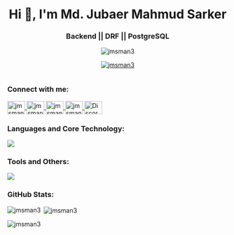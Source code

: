 <h1 align="center">Hi 👋, I'm Md. Jubaer Mahmud Sarker</h1>
<h3 align="center">Backend || DRF || PostgreSQL</h3>

<p align="center">
    <img src="https://komarev.com/ghpvc/?username=jmsman3&label=Profile%20views&color=0e75b6&style=flat" alt="jmsman3" />
</p>

<p align="center">
    <a href="https://github.com/ryo-ma/github-profile-trophy">
        <img src="https://github-profile-trophy.vercel.app/?username=jmsman3&theme=onedark&no-frame=true&margin-w=15" alt="jmsman3" style="max-width: 100%;" />
    </a>
</p>

<p align="center">
    <a href="https://twitter.com/" target="blank">
        <img src="https://img.shields.io/twitter/follow/?logo=twitter&style=for-the-badge" alt="" />
    </a>
</p>

<h3 align="left">Connect with me:</h3>
<p align="left">
    <a href="https://linkedin.com/in/jmsman3" target="blank">
        <img align="center" src="https://raw.githubusercontent.com/rahuldkjain/github-profile-readme-generator/master/src/images/icons/Social/linked-in-alt.svg" alt="jmsman3" height="30" width="40" />
    </a>
    <a href="https://fb.com/jmsman33" target="blank">
        <img align="center" src="https://raw.githubusercontent.com/rahuldkjain/github-profile-readme-generator/master/src/images/icons/Social/facebook.svg" alt="jmsman33" height="30" width="40" />
    </a>
    <a href="https://codeforces.com/profile/jmsman3" target="blank">
        <img align="center" src="https://raw.githubusercontent.com/rahuldkjain/github-profile-readme-generator/master/src/images/icons/Social/codeforces.svg" alt="jmsman3" height="30" width="40" />
    </a>
    <a href="https://www.leetcode.com/jmsman3" target="blank">
        <img align="center" src="https://raw.githubusercontent.com/rahuldkjain/github-profile-readme-generator/master/src/images/icons/Social/leet-code.svg" alt="jmsman3" height="30" width="40" />
    </a>
    <a href="https://discord.com/users/837661705038332004" target="blank">
    <img align="center" src="https://raw.githubusercontent.com/rahuldkjain/github-profile-readme-generator/master/src/images/icons/Social/discord.svg" alt="Discord" height="30" width="40" />
</a>

</p>

<h3 align="left">Languages and Core Technology: </h3>
<p align="left">
<!--     <a href="https://www.cprogramming.com/" target="_blank" rel="noreferrer">
        <img src="https://raw.githubusercontent.com/devicons/devicon/master/icons/c/c-original.svg" alt="c" width="40" height="40" />
    </a>
    <a href="https://www.w3schools.com/cpp/" target="_blank" rel="noreferrer">
        <img src="https://raw.githubusercontent.com/devicons/devicon/master/icons/cplusplus/cplusplus-original.svg" alt="cplusplus" width="40" height="40" />
    </a>
    <a href="https://www.python.org" target="_blank" rel="noreferrer">
        <img src="https://raw.githubusercontent.com/devicons/devicon/master/icons/python/python-original.svg" alt="python" width="40" height="40" />
    </a>
    <a href="https://www.w3.org/html/" target="_blank" rel="noreferrer">
        <img src="https://raw.githubusercontent.com/devicons/devicon/master/icons/html5/html5-original-wordmark.svg" alt="html5" width="40" height="40" />
    </a>
    <a href="https://www.w3schools.com/css/" target="_blank" rel="noreferrer">
        <img src="https://raw.githubusercontent.com/devicons/devicon/master/icons/css3/css3-original-wordmark.svg" alt="css3" width="40" height="40" />
    </a>
    <a href="https://tailwindcss.com/" target="_blank" rel="noreferrer">
        <img src="https://www.vectorlogo.zone/logos/tailwindcss/tailwindcss-icon.svg" alt="tailwind" width="40" height="40" />
    </a>
    <a href="https://getbootstrap.com" target="_blank" rel="noreferrer">
        <img src="https://raw.githubusercontent.com/devicons/devicon/master/icons/bootstrap/bootstrap-original-wordmark.svg" alt="bootstrap" width="40" height="40" />
    </a>
    <a href="https://developer.mozilla.org/en-US/docs/Web/JavaScript" target="_blank" rel="noreferrer">
        <img src="https://raw.githubusercontent.com/devicons/devicon/master/icons/javascript/javascript-original.svg" alt="javascript" width="40" height="40" />
    </a>
    <a href="https://www.djangoproject.com/" target="_blank" rel="noreferrer">
        <img src="https://cdn.worldvectorlogo.com/logos/django.svg" alt="django" width="40" height="40" />
    </a>
     <a href="https://www.django-rest-framework.org/" target="_blank" rel="noreferrer">
        <img src="https://www.fullstackpython.com/img/logos/django-rest-framework.png" alt="django-rest-framework" width="40" height="40" />
    </a>
    <a href="https://www.mysql.com/" target="_blank" rel="noreferrer">
        <img src="https://raw.githubusercontent.com/devicons/devicon/master/icons/mysql/mysql-original-wordmark.svg" alt="mysql" width="40" height="40" />
    </a>
    <a href="https://sqlite.org/" target="_blank" rel="noreferrer">
        <img src="https://raw.githubusercontent.com/devicons/devicon/master/icons/sqlite/sqlite-original.svg" alt="sqlite" width="40" height="40" />
    </a>
    <a href="https://www.postgresql.org/" target="_blank" rel="noreferrer">
        <img src="https://raw.githubusercontent.com/devicons/devicon/master/icons/postgresql/postgresql-original.svg" alt="postgresql" width="40" height="40" />
    </a>
     <a href="https://www.mysql.com/products/workbench/" target="_blank" rel="noreferrer">
        <img src="https://raw.githubusercontent.com/devicons/devicon/master/icons/mysql/mysql-original.svg" alt="MySQL Workbench" width="40" height="40" />
    </a> -->
<!--     <a href="https://www.linkedin.com/in/jmsman3/" rel="nofollow">
    <img src="https://camo.githubusercontent.com/7366ec05db3130bfe4d1b1286124cced0f98c5e0ab808635df557e492c08f7f1/68747470733a2f2f736b696c6c69636f6e732e6465762f69636f6e733f693d6a732c70792c632c6370702c6e6f64656a732c657870726573732c72656163742c6e6578746a732c6d7973716c2c6d6f6e676f64622c66697265626173652c68746d6c2c6373732c7461696c77696e642c626f6f747374726170" data-canonical-src="https://skillicons.dev/icons?i=js,py,c,cpp,nodejs,express,react,nextjs,mysql,mongodb,firebase,html,css,tailwind,bootstrap" style="max-width: 100%;">
  </a> -->
   <!-- Languages/Technologies Section -->
<a href="https://www.linkedin.com/in/jmsman3/" rel="nofollow">
    <img src="https://skillicons.dev/icons?i=c,cpp,python,html,css,tailwind,bootstrap,javascript,django,sqlite,mysql,postgresql" 
    style="max-width: 100%;">
</a>

<!-- Tools Section -->

<h3 align="left">Tools and Others: </h3>
<a href="https://www.linkedin.com/in/jmsman3/" rel="nofollow">
    <img src="https://skillicons.dev/icons?i=git,github,vscode,postman" 
    style="max-width: 100%;">
</a>



</p>


<h3 style="text-align: left;">GitHub Stats:</h3>
<p>
    <img align="left"
        src="https://github-readme-stats.vercel.app/api/top-langs?username=jmsman3&show_icons=true&locale=en&layout=compact"
        alt="jmsman3" />
    </p>
<p>&nbsp;<img align="center" src="https://github-readme-stats.vercel.app/api?username=jmsman3&show_icons=true&locale=en"
        alt="jmsman3" /></p>
<p><img align="center" src="https://github-readme-streak-stats.herokuapp.com/?user=jmsman3&" alt="jmsman3" /></p>

